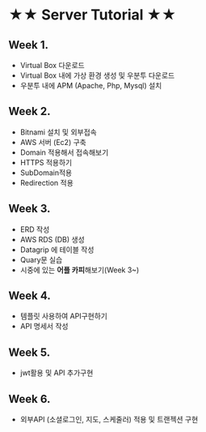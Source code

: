 # ★★ Server Tutorial ★★

## Week 1.
- Virtual Box 다운로드
- Virtual Box 내에 가상 환경 생성 및 우분투 다운로드
- 우분투 내에 APM (Apache, Php, Mysql) 설치

## Week 2.
- Bitnami 설치 및 외부접속
- AWS 서버 (Ec2) 구축
- Domain 적용해서 접속해보기
- HTTPS 적용하기
- SubDomain적용
- Redirection 적용

## Week 3.
- ERD 작성
- AWS RDS (DB) 생성
- Datagrip 에 테이블 작성
- Quary문 실습
- 시중에 있는 **어플 카피**해보기(Week 3~)

## Week 4.
- 템플릿 사용하여 API구현하기
- API 명세서 작성

## Week 5.
- jwt활용 및 API 추가구현

## Week 6.
- 외부API (소셜로그인, 지도, 스케줄러) 적용 및 트랜젝션 구현
